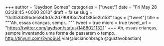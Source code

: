 
+++
author = "Jaydson Gomes"
categories = ["tweet"]
date = "Fri May 28 03:28:45 +0000 2010"
draft = false
slug = "0c053d39bde5843d7c2d790f93d784f385e2b153"
tags = ["tweet"]
title = """Ah, essas crianças, sempr..."""
tweet = true
micro = true
tweet_url = "https://twitter.com/jaydson/status/14880211321"
+++
Ah, essas crianças, sempre inventando uma forma de passarem o tempo.. http://tinyurl.com/2vno6u4 via(@lucianohbraga @gustavobastian)
